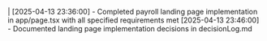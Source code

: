 |
[2025-04-13 23:36:00] - Completed payroll landing page implementation in app/page.tsx with all specified requirements met
[2025-04-13 23:46:00] - Documented landing page implementation decisions in decisionLog.md